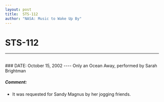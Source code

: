 ```yaml
---
layout: post
title:  STS-112
author: "NASA: Music to Wake Up By"
---
```


# STS-112
----
<br/>
### DATE: October 15, 2002
----
Only an Ocean Away, performed by Sarah Brightman

##### Comment:
* It was requested for Sandy Magnus by her  jogging friends.
